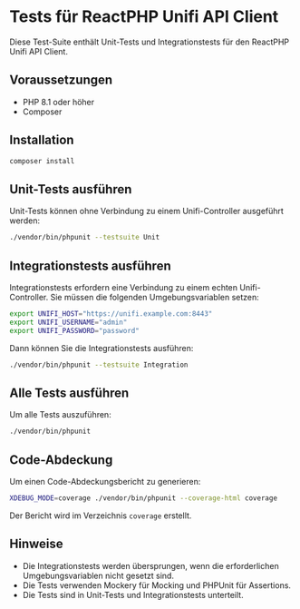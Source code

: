 # Tests für ReactPHP Unifi API Client

Diese Test-Suite enthält Unit-Tests und Integrationstests für den ReactPHP Unifi API Client.

## Voraussetzungen

- PHP 8.1 oder höher
- Composer

## Installation

```bash
composer install
```

## Unit-Tests ausführen

Unit-Tests können ohne Verbindung zu einem Unifi-Controller ausgeführt werden:

```bash
./vendor/bin/phpunit --testsuite Unit
```

## Integrationstests ausführen

Integrationstests erfordern eine Verbindung zu einem echten Unifi-Controller. Sie müssen die folgenden Umgebungsvariablen setzen:

```bash
export UNIFI_HOST="https://unifi.example.com:8443"
export UNIFI_USERNAME="admin"
export UNIFI_PASSWORD="password"
```

Dann können Sie die Integrationstests ausführen:

```bash
./vendor/bin/phpunit --testsuite Integration
```

## Alle Tests ausführen

Um alle Tests auszuführen:

```bash
./vendor/bin/phpunit
```

## Code-Abdeckung

Um einen Code-Abdeckungsbericht zu generieren:

```bash
XDEBUG_MODE=coverage ./vendor/bin/phpunit --coverage-html coverage
```

Der Bericht wird im Verzeichnis `coverage` erstellt.

## Hinweise

- Die Integrationstests werden übersprungen, wenn die erforderlichen Umgebungsvariablen nicht gesetzt sind.
- Die Tests verwenden Mockery für Mocking und PHPUnit für Assertions.
- Die Tests sind in Unit-Tests und Integrationstests unterteilt. 